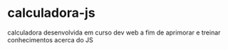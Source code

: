 # calculadora-js

calculadora desenvolvida em curso dev web a fim de aprimorar e treinar conhecimentos acerca do JS
